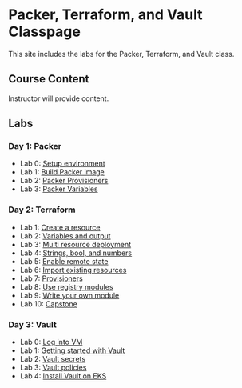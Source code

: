 # Packer, Terraform, and Vault Classpage

This site includes the labs for the Packer, Terraform, and Vault class.

## Course Content   
Instructor will provide content.

## Labs
### Day 1: Packer
- Lab 0: [Setup environment](labs/lab0-setup/)
- Lab 1: [Build Packer image](labs/packer-lab1-build/)
- Lab 2: [Packer Provisioners](labs/packer-lab2-provisioner/)
- Lab 3: [Packer Variables](labs/packer-lab3-variables/)

### Day 2: Terraform
- Lab 1: [Create a resource](labs/tf-lab1-first-instance/)
- Lab 2: [Variables and output](labs/tf-lab2-variables-and-output/)
- Lab 3: [Multi resource deployment]( labs/tf-lab3-more-variables/)
- Lab 4: [Strings, bool, and numbers](labs/tf-lab4-even-more-variables/)
- Lab 5: [Enable remote state](labs/tf-lab5-remote-state/)
- Lab 6: [Import existing resources](labs/tf-lab6-import/)
- Lab 7: [Provisioners](labs/tf-lab7-provisioner/)
- Lab 8: [Use registry modules](labs/tf-lab8-module/)
- Lab 9: [Write your own module](labs/tf-lab9-write-module/)
- Lab 10: [Capstone](labs/tf-lab10-capstone/)

### Day 3: Vault
- Lab 0: [Log into VM](labs/vault-lab0-access-vms/)
- Lab 1: [Getting started with Vault](labs/vault-lab1-install-vault/)
- Lab 2: [Vault secrets](labs/vault-lab2-secrets/)
- Lab 3: [Vault policies](labs/vault-lab3-policies/)
- Lab 4: [Install Vault on EKS](labs/vault-lab4-install-vault-eks/)

